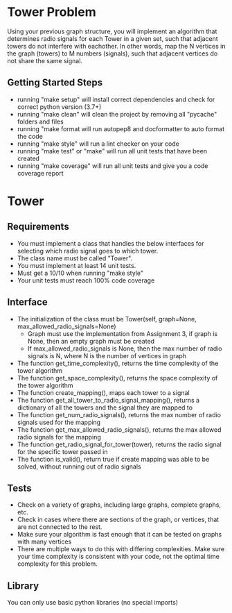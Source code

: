 # Tower Problem

Using your previous graph structure, you will implement an algorithm that determines radio signals for each Tower in a given set, such that adjacent towers do not interfere with eachother. In other words, map the N vertices in the graph (towers) to M numbers (signals), such that adjacent vertices do not share the same signal.

## Getting Started Steps

- running "make setup" will install correct dependencies and check for correct python version (3.7+)
- running "make clean" will clean the project by removing all "pycache" folders and files
- running "make format will run autopep8 and docformatter to auto format the code
- running "make style" will run a lint checker on your code
- running "make test" or "make" will run all unit tests that have been created
- running "make coverage" will run all unit tests and give you a code coverage report

# Tower

## Requirements

- You must implement a class that handles the below interfaces for selecting which radio signal goes to which tower.
- The class name must be called "Tower".
- You must implement at least 14 unit tests.
- Must get a 10/10 when running "make style"
- Your unit tests must reach 100% code coverage

## Interface

- The initialization of the class must be Tower(self, graph=None, max_allowed_radio_signals=None)
    - Graph must use the implementation from Assignment 3, if graph is None, then an empty graph must be created
    - If max_allowed_radio_signals is None, then the max number of radio signals is N, where N is the number of vertices in graph
- The function get_time_complexity(), returns the time complexity of the tower algorithm
- The function get_space_complexity(), returns the space complexity of the tower algorithm
- The function create_mapping(), maps each tower to a signal
- The function get_all_tower_to_radio_signal_mapping(), returns a dictionary of all the towers and the signal they are mapped to
- The function get_num_radio_signals(), returns the max number of radio signals used for the mapping
- The function get_max_allowed_radio_signals(), returns the max allowed radio signals for the mapping
- The function get_radio_signal_for_tower(tower), returns the radio signal for the specific tower passed in
- The function is_valid(), return true if create mapping was able to be solved, without running out of radio signals

## Tests

- Check on a variety of graphs, including large graphs, complete graphs, etc.
- Check in cases where there are sections of the graph, or vertices, that are not connected to the rest.
- Make sure your algorithm is fast enough that it can be tested on graphs with many vertices
- There are multiple ways to do this with differing complexities. Make sure your time complexity is consistent with your code, not the optimal time complexity for this problem.

## Library

You can only use basic python libraries (no special imports)
